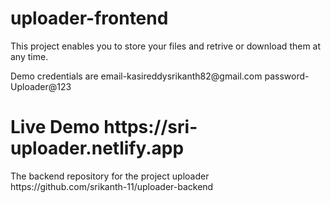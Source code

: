 # uploader-frontend
<p>This project enables you to store your files and retrive or download them at any time.<p>
<p>Demo credentials are email-kasireddysrikanth82@gmail.com password-Uploader@123</p>
<h1>Live Demo https://sri-uploader.netlify.app</h1>
<p>The backend repository for the project uploader https://github.com/srikanth-11/uploader-backend</p>
